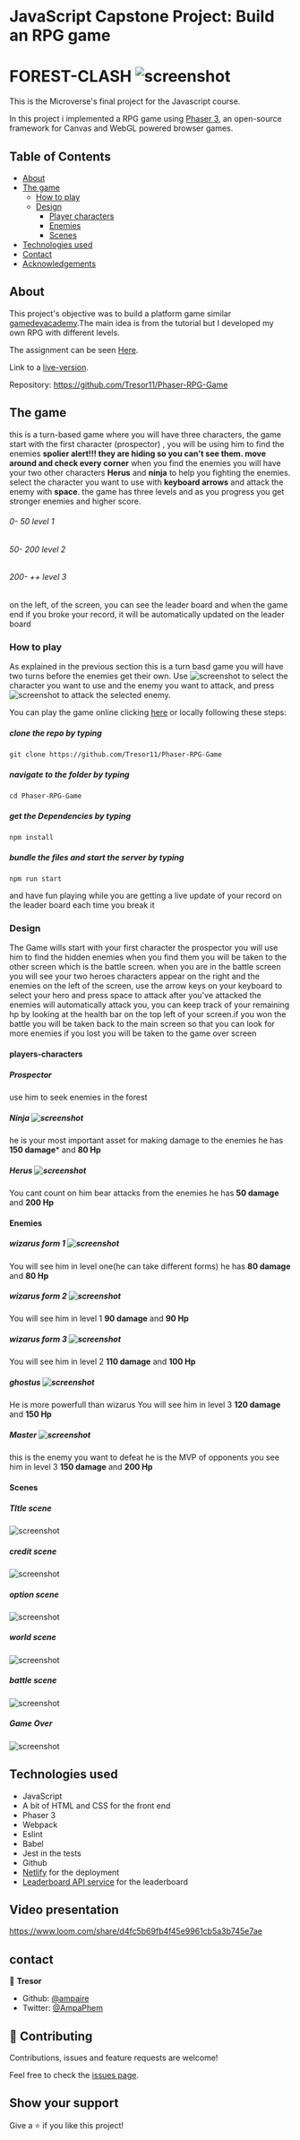 
# JavaScript Capstone Project: Build an RPG game

# FOREST-CLASH ![screenshot](assets/Axes.png)

This is the Microverse's final project for the Javascript  course.

In this project i implemented a RPG game using [Phaser 3](http://phaser.io/tutorials), an open-source framework for Canvas and WebGL powered browser games.


## Table of Contents

  - [About](#about)
  - [The game](#the-game)
    - [How to play](#how-to-play)
    - [Design](#design)
      - [Player characters](#players-characters)
      - [Enemies](#enemies)
      - [Scenes](#scenes)
  - [Technologies used](#technologies-used)
  - [Contact](#contact)
  - [Acknowledgements](#acknowledgements)


## About

This project's objective was to build a platform game similar [gamedevacademy](https://gamedevacademy.org/how-to-create-a-turn-based-rpg-game-in-phaser-3-part-1/).The main idea is from the tutorial but I developed my own RPG with different levels.

The assignment can be seen [Here](https://www.notion.so/RPG-game-f94a617841e240a293c0b6928beebe89).

Link to a [live-version](https://cranky-lovelace-92c884.netlify.com/).

Repository: https://github.com/Tresor11/Phaser-RPG-Game


## The game

this is a turn-based game where you will have three characters, the game start with the first character (prospector) , you will be using him to find the enemies **spolier alert!!! they are hiding so you can't see them. move around and check every corner** when you find the enemies you will have your two other characters **Herus** and **ninja** to help you fighting the enemies. select the character you want to use with **keyboard arrows** and attack the enemy with **space**. the game has three levels and as you
progress you get stronger enemies and higher score.
###### 0- 50 level 1
###### 50- 200 level 2
###### 200- ++ level 3
on the left, of the screen, you can see the leader board and when the game end if you broke your record, it will be automatically updated on the leader board

### How to play
As explained in the previous section this is a turn basd game you will have two turns before the enemies get their own.
Use ![screenshot](assets/arrow.jpg) to select the character you want to use and the enemy you want to attack, and press ![screenshot](assets/space-key.png) to attack the selected enemy.


You can play the game online clicking [here](https://cranky-lovelace-92c884.netlify.com/) or locally following these steps:

##### clone the repo by typing 
~~~
git clone https://github.com/Tresor11/Phaser-RPG-Game
~~~

##### navigate to the folder by typing
~~~
cd Phaser-RPG-Game
~~~
##### get the Dependencies by typing

~~~
npm install
~~~

##### bundle the files and start the server by typing

~~~
npm run start
~~~

and have fun playing while you are getting a live update of your record on the leader board each time you break it


### Design

The Game wills start with your first character the prospector you will use him to find the hidden enemies when you find them you will be taken to the other screen which is the battle screen.
when you  are in the battle screen you will see your two heroes characters appear on the right and the enemies on the left of the screen, use the arrow keys on your keyboard to select your hero and press space to attack after you've attacked the enemies will automatically attack you, you can keep track of your remaining hp by looking at the health bar on the top left of your screen.if you won the battle you will be taken back to the main screen so that you can look for more enemies if you lost you will be taken to the game over screen 


#### players-characters

##### Prospector
use him to seek enemies in the forest

##### Ninja ![screenshot](assets/ninja.png)
he is your most important asset for making damage to the enemies he has **150 damage*** and **80 Hp**

##### Herus ![screenshot](assets/super.png)
You cant count on him bear attacks from the enemies he has **50 damage** and **200 Hp**



#### Enemies

##### wizarus form 1 ![screenshot](assets/wizard1.png)

You will see him in level one(he can take different forms)  he has  **80 damage** and **80 Hp**

##### wizarus form 2 ![screenshot](assets/wizard2.png)
You will see him in level 1  **90 damage** and **90 Hp**

##### wizarus form 3 ![screenshot](assets/wizard3.png)

You will see him in level 2  **110 damage** and **100 Hp**

##### ghostus ![screenshot](assets/ghost.png)

He is more powerfull than wizarus You will see him in level 3  **120 damage** and **150 Hp**

##### Master ![screenshot](assets/mater.png)

this is the enemy you want to defeat he is the MVP of opponents you see him in level 3  **150 damage** and **200 Hp**

#### Scenes

##### TItle scene
![screenshot](assets/main.png)

##### credit scene
![screenshot](assets/credit.png)

##### option scene
![screenshot](assets/option.png)

##### world scene
![screenshot](assets/world.png)

##### battle scene
![screenshot](assets/battle.png)

##### Game Over
![screenshot](assets/over.png)

## Technologies used

* JavaScript
* A bit of HTML and CSS for the front end
* Phaser 3
* Webpack
* Eslint
* Babel
* Jest in the tests
* Github
* [Netlify](https://app.netlify.com/) for the deployment
* [Leaderboard API service](https://www.notion.so/Leaderboard-API-service-24c0c3c116974ac49488d4eb0267ade3) for the leaderboard


## Video presentation


https://www.loom.com/share/d4fc5b69fb4f45e9961cb5a3b745e7ae

## contact

👤 **Tresor**

- Github: [@ampaire](https://github.com/Tresor11)
- Twitter: [@AmpaPhem](https://twitter.com/Tbireke)

## 🤝 Contributing

Contributions, issues and feature requests are welcome!

Feel free to check the [issues page](https://github.com/Tresor11/Phaser-RPG-Game/issues).

## Show your support

Give a ⭐️ if you like this project!
